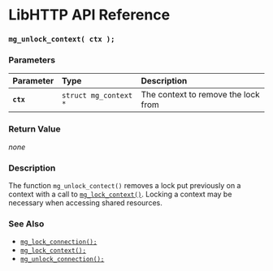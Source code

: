 # LibHTTP API Reference

### `mg_unlock_context( ctx );`

### Parameters

| Parameter | Type | Description |
| :--- | :--- | :--- |
|**`ctx`**|`struct mg_context *`|The context to remove the lock from|

### Return Value

*none*

### Description

The function `mg_unlock_contect()` removes a lock put previously on a context with a call to [`mg_lock_context()`](mg_lock_context.md). Locking a context may be necessary when accessing shared resources.

### See Also

* [`mg_lock_connection();`](mg_lock_connection.md)
* [`mg_lock_context();`](mg_lock_context.md)
* [`mg_unlock_connection();`](mg_unlock_connection.md)
